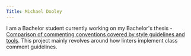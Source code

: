 ```yaml
---
Title: Michael Dooley
---
```


I am a Bachelor student currently working on my Bachelor's thesis - [Comparison of commenting conventions covered by style guidelines and tools](http://scg.unibe.ch/wiki/projects/mastersbachelorsprojects/Commenting-conventions-in-style-guidelines-style-checkers). This project mainly revolves around how linters implement class comment guidelines. 
